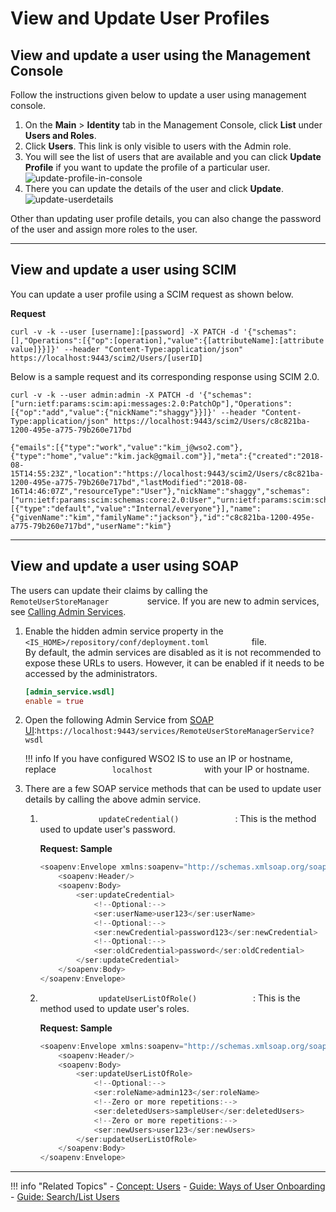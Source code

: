 # View and Update User Profiles

## View and update a user using the Management Console

Follow the instructions given below to update a user using management console.

1.  On the **Main** > **Identity** tab in the Management Console, click **List** under
    **Users and Roles**.
2.  Click **Users**. This link is only visible to users with the Admin
    role.
3.  You will see the list of users that are available and you can click
    **Update Profile** if you want to update the profile of a particular
    user.  
    ![update-profile-in-console](../../../assets/img/guides/update-profile-in-console.png) 
4.  There you can update the details of the user and click **Update**.  
    ![update-userdetails](../../../assets/img/guides/update-userdetails.png) 

Other than updating user profile details, you can also change the
password of the user and assign more roles to the user.

---

## View and update a user using SCIM
You can update a user profile using a SCIM request as shown below. 

**Request**

```curl
curl -v -k --user [username]:[password] -X PATCH -d '{"schemas":[],"Operations":[{"op":[operation],"value":{[attributeName]:[attribute value]}}]}' --header "Content-Type:application/json" https://localhost:9443/scim2/Users/[userID]
```

Below is a sample request and its corresponding response using SCIM 2.0. 

```tab="Sample Request"
curl -v -k --user admin:admin -X PATCH -d '{"schemas":["urn:ietf:params:scim:api:messages:2.0:PatchOp"],"Operations":[{"op":"add","value":{"nickName":"shaggy"}}]}' --header "Content-Type:application/json" https://localhost:9443/scim2/Users/c8c821ba-1200-495e-a775-79b260e717bd
```

```tab="Sample Response"
{"emails":[{"type":"work","value":"kim_j@wso2.com"},{"type":"home","value":"kim.jack@gmail.com"}],"meta":{"created":"2018-08-15T14:55:23Z","location":"https://localhost:9443/scim2/Users/c8c821ba-1200-495e-a775-79b260e717bd","lastModified":"2018-08-16T14:46:07Z","resourceType":"User"},"nickName":"shaggy","schemas":["urn:ietf:params:scim:schemas:core:2.0:User","urn:ietf:params:scim:schemas:extension:enterprise:2.0:User"],"roles":[{"type":"default","value":"Internal/everyone"}],"name":{"givenName":"kim","familyName":"jackson"},"id":"c8c821ba-1200-495e-a775-79b260e717bd","userName":"kim"}
```

---

## View and update a user using SOAP

The users can update their claims by calling the
`          RemoteUserStoreManager         ` service. If you are new to
admin services, see [Calling Admin Services](../../../apis/call-admin-services/).

1.  Enable the hidden admin service property in the
    `            <IS_HOME>/repository/conf/deployment.toml          `
    file.  
    By default, the admin services are disabled as it is not recommended
    to expose these URLs to users. However, it can be enabled if it
    needs to be accessed by the administrators.

    ``` toml
    [admin_service.wsdl]
    enable = true
    ```

2.  Open the following Admin Service from [SOAP UI](https://www.soapui.org/downloads/latest-release.html):`https://localhost:9443/services/RemoteUserStoreManagerService?wsdl`  
    

    !!! info 
         If you have configured WSO2 IS to use an IP or hostname, replace
         `             localhost            ` with your IP or hostname.

3.  There are a few SOAP service methods that can be used to update user
    details by calling the above admin service.

    1.  `              updateCredential()             ` : This is the
        method used to update user's password.

        **Request: Sample**

        ``` java
        <soapenv:Envelope xmlns:soapenv="http://schemas.xmlsoap.org/soap/envelope/" xmlns:ser="http://service.ws.um.carbon.wso2.org">
            <soapenv:Header/>
            <soapenv:Body>
                <ser:updateCredential>
                    <!--Optional:-->
                    <ser:userName>user123</ser:userName>
                    <!--Optional:-->
                    <ser:newCredential>password123</ser:newCredential>
                    <!--Optional:-->
                    <ser:oldCredential>password</ser:oldCredential>
                </ser:updateCredential>
            </soapenv:Body>
        </soapenv:Envelope>
        ```

    2.  `              updateUserListOfRole()             ` : This is
        the method used to update user's roles.

        **Request: Sample**

        ``` java
        <soapenv:Envelope xmlns:soapenv="http://schemas.xmlsoap.org/soap/envelope/" xmlns:ser="http://service.ws.um.carbon.wso2.org">
            <soapenv:Header/>
            <soapenv:Body>
                <ser:updateUserListOfRole>
                    <!--Optional:-->
                    <ser:roleName>admin123</ser:roleName>
                    <!--Zero or more repetitions:-->
                    <ser:deletedUsers>sampleUser</ser:deletedUsers>
                    <!--Zero or more repetitions:-->
                    <ser:newUsers>user123</ser:newUsers>
                </ser:updateUserListOfRole>
            </soapenv:Body>
        </soapenv:Envelope>
        ```

----

!!! info "Related Topics"
    - [Concept: Users](../../../references/concepts/user-management/users)
    - [Guide: Ways of User Onboarding](../../identity-lifecycles/onboard-overview)
    - [Guide: Search/List Users](../../identity-lifecycles/search-users)


